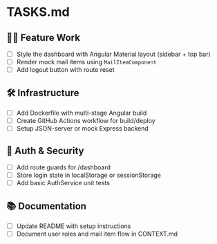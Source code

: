 # TASKS.md

## 🧑‍💻 Feature Work

- [ ] Style the dashboard with Angular Material layout (sidebar + top bar)
- [ ] Render mock mail items using `MailItemComponent`
- [ ] Add logout button with route reset

## 🛠️ Infrastructure

- [ ] Add Dockerfile with multi-stage Angular build
- [ ] Create GitHub Actions workflow for build/deploy
- [ ] Setup JSON-server or mock Express backend

## 🔐 Auth & Security

- [ ] Add route guards for /dashboard
- [ ] Store login state in localStorage or sessionStorage
- [ ] Add basic AuthService unit tests

## 📚 Documentation

- [ ] Update README with setup instructions
- [ ] Document user roles and mail item flow in CONTEXT.md
